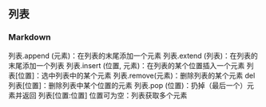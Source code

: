 ##  列表


### Markdown

列表.append (元素)：在列表的末尾添加一个元素
列表.extend (列表)：在列表的末尾添加一个列表
列表.insert (位置, 元素)：在列表的某个位置插入一个元素
列表[位置]：选中列表中的某个元素
列表.remove(元素)：删除列表的某个元素
del 列表[位置]：删除列表中某个位置的元素
列表.pop (位置)：扔掉（最后一个）元素并返回
列表[位置:位置] 位置可为空：列表获取多个元素

